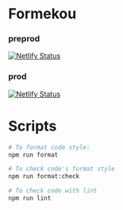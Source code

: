 # Formekou

### preprod

[![Netlify Status](https://api.netlify.com/api/v1/badges/96136211-8905-4c6c-abaf-fb14952713b8/deploy-status?branch=preprod)](https://app.netlify.com/sites/formekou/deploys)

### prod

[![Netlify Status](https://api.netlify.com/api/v1/badges/96136211-8905-4c6c-abaf-fb14952713b8/deploy-status)](https://app.netlify.com/sites/formekou/deploys)

# Scripts

```bash
# To format code style:
npm run format

# To check code's format style
npm run format:check

# To check code with lint
npm run lint
```
